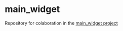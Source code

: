 # main_widget
Repository for colaboration in the [main_widget project](https://community.openhab.org/t/oh3-main-ui-main-widget-part-1-the-main-widget/138812)
